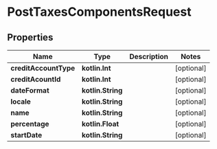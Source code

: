 
# PostTaxesComponentsRequest

## Properties
| Name | Type | Description | Notes |
| ------------ | ------------- | ------------- | ------------- |
| **creditAccountType** | **kotlin.Int** |  |  [optional] |
| **creditAcountId** | **kotlin.Int** |  |  [optional] |
| **dateFormat** | **kotlin.String** |  |  [optional] |
| **locale** | **kotlin.String** |  |  [optional] |
| **name** | **kotlin.String** |  |  [optional] |
| **percentage** | **kotlin.Float** |  |  [optional] |
| **startDate** | **kotlin.String** |  |  [optional] |



